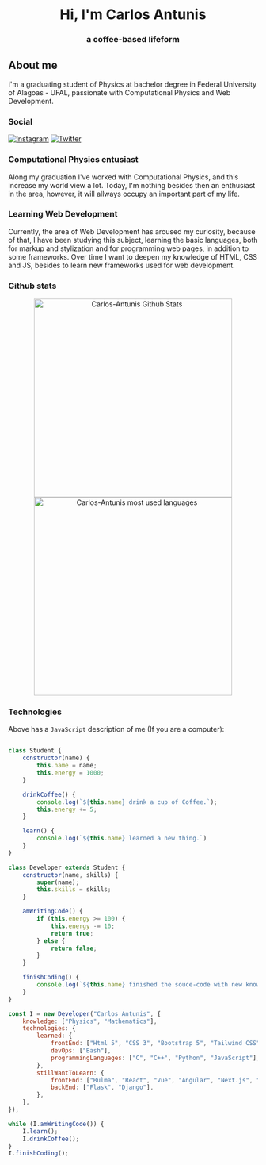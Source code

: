 <h1 align="center" id="Hi, I'm Carlos Antunis">Hi, I'm Carlos Antunis</h1>
<h3 align="center">a coffee-based lifeform</h3>

## About me

I'm a graduating student of Physics at bachelor degree in Federal University of Alagoas - UFAL, passionate with Computational Physics and Web Development.

### Social

[![Instagram](https://img.shields.io/badge/Instagram-%23E4405F.svg?logo=Instagram&?style=flatc&logoColor=white)](https://www.instagram.com/carlos.phys/)
[![Twitter](https://img.shields.io/badge/Twitter-%231DA1F2.svg?logo=Twitter&l&?style=flat&logoColor=white)](https://twitter.com/Carlos_Antunis)

### Computational Physics entusiast

Along my graduation I've worked with Computational Physics, and this increase my world view a lot. Today, I'm nothing besides then an enthusiast in the area, however, it will allways occupy an important part of my life.

### Learning Web Development

Currently, the area of Web Development has aroused my curiosity, because of that, I have been studying this subject, learning the basic languages, both for markup and stylization and for programming web pages, in addition to some frameworks. Over time I want to deepen my knowledge of HTML, CSS and JS, besides to learn new frameworks used for web development.

### Github stats

<div align="center">
    <div>
        <a href="https://github.com/Carlos-Antunis">
            <img  width="400rem" src="https://github-readme-stats.vercel.app/api?username=Carlos-Antunis&show_icons=true&theme=tokyonight&hide_border=true" alt="Carlos-Antunis Github Stats" />
        </a>
        <a href="https://github.com/Carlos-Antunis">
            <img width="400rem" src="https://github-readme-stats.vercel.app/api/top-langs/?username=carlos-antunis&langs_count=10&theme=tokyonight&hide_border=true&layout=compact&hide=fortran" alt="Carlos-Antunis most used languages" />
        </a>
    </div>
</div>

### Technologies

Above has a `JavaScript` description of me (If you are a computer):

```javascript

class Student {
    constructor(name) {
        this.name = name;
        this.energy = 1000;
    }

    drinkCoffee() {
        console.log(`${this.name} drink a cup of Coffee.`);
        this.energy += 5;
    }

    learn() {
        console.log(`${this.name} learned a new thing.`)
    }
}

class Developer extends Student {
    constructor(name, skills) {
        super(name);
        this.skills = skills;
    }

    amWritingCode() {
        if (this.energy >= 100) {
            this.energy -= 10;
            return true;
        } else {
            return false;
        }
    }

    finishCoding() {
        console.log(`${this.name} finished the souce-code with new knowledges.`);
    }
}

const I = new Developer("Carlos Antunis", {
    knowledge: ["Physics", "Mathematics"],
    technologies: {
        learned: {
            frontEnd: ["Html 5", "CSS 3", "Bootstrap 5", "Tailwind CSS", "JavaScript"],
            devOps: ["Bash"],
            programmingLanguages: ["C", "C++", "Python", "JavaScript"],
        },
        stillWantToLearn: {
            frontEnd: ["Bulma", "React", "Vue", "Angular", "Next.js", "Electron", "React-native"],
            backEnd: ["Flask", "Django"],
        },
    },
});

while (I.amWritingCode()) {
    I.learn();
    I.drinkCoffee();
}
I.finishCoding();
```
